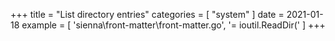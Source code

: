 +++
title = "List directory entries"
categories = [ "system" ]
date = 2021-01-18
example = [
   'sienna\front-matter\front-matter.go', '= ioutil.ReadDir('
]
+++
